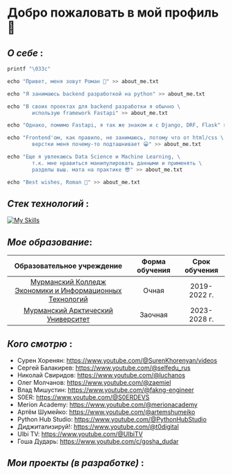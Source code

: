 
# **Добро пожаловать в мой профиль** 👻

## *О себе* :
```python
printf "\033c"

echo "Привет, меня зовут Роман 👾" >> about_me.txt

echo "Я занимаюсь backend разработкой на python" >> about_me.txt

echo "В своих проектах для backend разработки я обычно \
        использую framework Fastapi" >> about_me.txt

echo "Однако, помимо Fastapi, я так же знаком и с Django, DRF, Flask" >> about_me.txt

echo "Frontend'ом, как правило, не занимаюсь, потому что от html/css \
        верстки меня почему-то подташнивает 😀" >> about_me.txt

echo "Еще я увлекаюсь Data Science и Machine Learning, \
        т.к. мне нравиться манипулировать данными и применять \
        разделы выш. мата на практике 😎" >> about_me.txt

echo "Best wishes, Roman 👋" >> about_me.txt
```

## *Стек технологий* :

[![My Skills](https://skillicons.dev/icons?i=py,django,fastapi,git,html,css,js,postgresql,redis,rabbitmq,docker,nginx,linux)]()

## *Мое образование*:

| Образовательное учреждение | Форма обучения | Срок обучения |
|:--------------------------:|:---------------:|:-------------:|
|[Мурманский Колледж Экономики и Информационных Технологий](https://mkeiit.ru/)| Очная | 2019-2022 г.|
| [Мурманский Арктический Университет](https://mauniver.ru/) |Заочная| 2023-2028 г.|

## *Кого смотрю* :

- Сурен Хоренян: https://www.youtube.com/@SurenKhorenyan/videos
- Сергей Балакирев: https://www.youtube.com/@selfedu_rus
- Николай Свиридов: https://www.youtube.com/@luchanos
- Олег Молчанов: https://www.youtube.com/@zaemiel
- Влад Мишустин: https://www.youtube.com/@fakng-engineer
- S0ER: https://www.youtube.com/@S0ERDEVS
- Merion Academy: https://www.youtube.com/@merionacademy
- Артём Шумейко: https://www.youtube.com/@artemshumeiko
- Python Hub Studio: https://www.youtube.com/@PythonHubStudio
- Диджитализируй!: https://www.youtube.com/@t0digital
- Ulbi TV: https://www.youtube.com/@UlbiTV
- Гоша Дударь: https://www.youtube.com/c/gosha_dudar

## *Мои проекты (в разработке)* :

